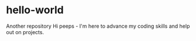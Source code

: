 # hello-world
Another repository
Hi peeps - I'm here to advance my coding skills and help out on projects.
